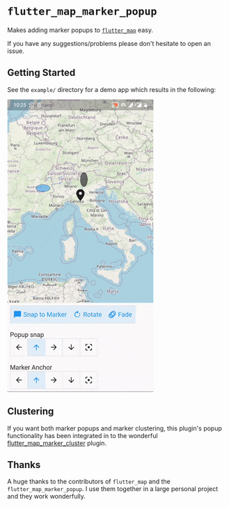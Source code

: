 # `flutter_map_marker_popup`

Makes adding marker popups to [`flutter_map`](https://github.com/fleaflet/flutter_map) easy.

If you have any suggestions/problems please don't hesitate to open an issue.

## Getting Started

See the `example/` directory for a demo app which results in the following:

![Example](https://github.com/rorystephenson/project_gifs/blob/master/flutter_map_marker_popup/demo.gif)

## Clustering

If you want both marker popups and marker clustering, this plugin's popup functionality has been integrated in to the wonderful [flutter_map_marker_cluster](https://github.com/lpongetti/flutter_map_marker_cluster) plugin.

## Thanks

A huge thanks to the contributors of `flutter_map` and the `flutter_map_marker_popup`. I use them together in a large personal project and they work wonderfully.
